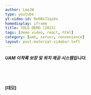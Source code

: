 ```yaml
---
author: LeeJW
type: youtube
yt-video-id: Re6Ns71qi6s
homedisplay: iframe
title: YOLO DEMO [2023]
tags: [demo video, react, html]
category: [web, server, convenience]
layout: post-material-sidebar-left
---
```

##### UAM 이착륙 보장 및 위치 제공 시스템입니다.
<br><br>
#### [데모]